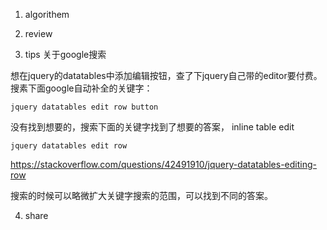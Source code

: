 1. algorithem

2. review

3.  tips 关于google搜索

   想在jquery的datatables中添加编辑按钮，查了下jquery自己带的editor要付费。搜素下面google自动补全的关键字：

   ```
   jquery datatables edit row button
   ```

   没有找到想要的，搜索下面的关键字找到了想要的答案， inline table edit

   ```
   jquery datatables edit row
   ```

   https://stackoverflow.com/questions/42491910/jquery-datatables-editing-row

   搜索的时候可以略微扩大关键字搜索的范围，可以找到不同的答案。

4.  share

